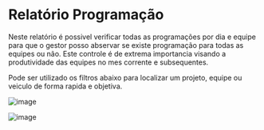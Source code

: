 # Relatório Programação

Neste relatório é possivel verificar todas as programações por dia e equipe para que o gestor posso abservar se existe programação para todas as equipes ou não. Este controle é de extrema importancia visando a produtividade das equipes no mes corrente e subsequentes.

Pode ser utilizado os filtros abaixo para localizar um projeto, equipe ou veiculo de forma rapida e objetiva.

![image](https://github.com/user-attachments/assets/7c43b8e4-12ac-49ca-933f-bfc726c869ab)

![image](https://github.com/user-attachments/assets/a09d1a72-30cc-4b17-abf4-0f402cbb2ae0)
